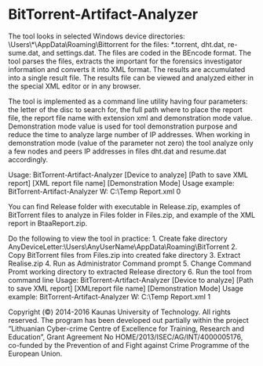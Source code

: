 # BitTorrent-Artifact-Analyzer
The tool looks in selected Windows device directories: \Users\\*\AppData\Roaming\Bittorrent 
for the files: *.torrent, dht.dat, re-sume.dat, and settings.dat. The files are coded in the BEncode format. The tool parses the files, extracts the important for the forensics investigator information and converts it into XML format. The results are accumulated into a single result file. The results file can be viewed and analyzed either in the special XML editor or in any browser.

The tool is implemented as a command line utility having four parameters: the letter of the disc to search for, the full path where to place the report file, the report file name with extension xml and demonstration mode value. Demonstration mode value is used for tool demonstration purpose and reduce the time to analyze large number of IP addresses. When working in demonstration mode (value of the parameter not zero) the tool analyze only a few nodes and peers IP addresses in files dht.dat and resume.dat accordingly.

Usage:
BitTorrent-Artifact-Analyzer [Device to analyze] [Path to save XML report] [XML report file name] [Demonstration Mode]
Usage example:
BitTorrent-Artifact-Analyzer W: C:\Temp Report.xml 0

You can find Release folder with executable in Release.zip, examples of BitTorrent files to analyze in Files folder in Files.zip, and example of the XML report in BtaaReport.zip. 

Do the following to view the tool in practice: 1. Create fake directory AnyDeviceLetter:\Users\AnyUserName\AppData\Roaming\BitTorrent 2. Copy BitTorrent files from Files.zip into created fake directory 3. Extract Realise.zip 4. Run as Administrator Command prompt 5. Change Command Promt working directory to extracted Release directory 6. Run the tool from command line 
Usage:
BitTorrent-Artifact-Analyzer [Device to analyze] [Path to save XML report] [XMLreport file name] [Demonstration Mode]
Usage example:
BitTorrent-Artifact-Analyzer W: C:\Temp Report.xml 1

Copyright (©) 2014-2016 Kaunas University of Technology. All rights reserved.
The program has been developed out partially within the project “Lithuanian Cyber-crime Centre of Excellence for Training, Research and Education”, Grant Agreement No HOME/2013/ISEC/AG/INT/4000005176, co-funded by the Prevention of and Fight against Crime Programme of the European Union.
